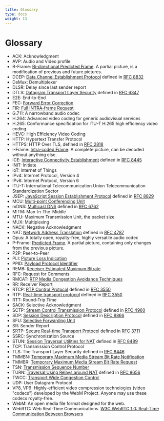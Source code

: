 ```yaml
---
title: Glossary
type: docs
weight: 13
---
```


# Glossary

* ACK: Acknowledgment
* AVP: Audio and Video profile
* B-Frame: [Bi-directional Predicted Frame](../06-media-communication/#intra-and-inter-frame-compression). A partial picture, is a modification of previous and future pictures.
* DCEP: [Data Channel Establishment Protocol](../07-data-communication/#dcep) defined in [RFC 8832](https://datatracker.ietf.org/doc/html/rfc8832)
* DeMux: Demultiplexer
* DLSR: Delay since last sender report
* DTLS: [Datagram Transport Layer Security](../04-securing/#dtls) defined in [RFC 6347](https://datatracker.ietf.org/doc/html/rfc6347)
* E2E: End-to-End
* FEC: [Forward Error Correction](../06-media-communication/#forward-error-correction)
* FIR: [Full INTRA-frame Request](../06-media-communication/#full-intra-frame-request-fir-and-picture-loss-indication-pli)
* G.711: A narrowband audio codec
* H.264: Advanced video coding for generic audiovisual services
* H.265: Conformance specification for ITU-T H.265 high efficiency video coding
* HEVC: High Efficiency Video Coding
* HTTP: Hypertext Transfer Protocol
* HTTPS: HTTP Over TLS, defined in [RFC 2818](https://datatracker.ietf.org/doc/html/rfc2818)
* I-Frame: [Intra-coded Frame](../06-media-communication/#intra-and-inter-frame-compression). A complete picture, can be decoded without anything else.
* ICE: [Interactive Connectivity Establishment](../03-connecting/#ice) defined in [RFC 8445](https://datatracker.ietf.org/doc/html/rfc8445)
* INIT: Initiate
* IoT: Internet of Things
* IPv4: Internet Protocol, Version 4
* IPv6: Internet Protocol, Version 6
* ITU-T: International Telecommunication Union Telecommunication Standardization Sector
* JSEP: [JavaScript Session Establishment Protocol](../02-signaling/#what-is-the-session-description-protocol-sdp) defined in [RFC 8829](https://datatracker.ietf.org/doc/html/rfc8829)
* MCU: [Multi-point Conferencing Unit](../08-applied-webrtc/#mcu)
* mDNS: [Multicast DNS](../03-connecting/#mdns) defined in [RFC 6762](https://datatracker.ietf.org/doc/html/rfc6762)
* MITM: Man-In-The-Middle
* MTU: Maximum Transmission Unit, the packet size
* MUX: Multiplexing
* NACK: Negative Acknowledgment
* NAT: [Network Address Translation](../03-connecting/#nat-mapping) defined in [RFC 4787](https://datatracker.ietf.org/doc/html/rfc4787)
* Opus: A totally open, royalty-free, highly versatile audio codec
* P-Frame: [Predicted Frame](../06-media-communication/#intra-and-inter-frame-compression). A partial picture, containing only changes from the previous picture.
* P2P: Peer-to-Peer
* PLI: [Picture Loss Indication](../06-media-communication/#full-intra-frame-request-fir-and-picture-loss-indication-pli)
* PPID: [Payload Protocol Identifier](../07-data-communication/#payload-protocol-identifier)
* REMB: [Receiver Estimated Maximum Bitrate](../06-media-communication/#tmmbr-tmmbn-and-remb)
* RFC: Request for Comments
* RMCAT: [RTP Media Congestion Avoidance Techniques](../06-media-communication/#generating-a-bandwidth-estimate)
* RR: Receiver Report
* RTCP: [RTP Control Protocol](../10-history-of-webrtc/#rtp) defined in [RFC 3550](https://datatracker.ietf.org/doc/html/rfc3550)
* RTP: [Real-time transport protocol](../10-history-of-webrtc/#rtp) defined in [RFC 3550](https://datatracker.ietf.org/doc/html/rfc3550)
* RTT: Round-Trip Time
* SACK: Selective Acknowledgment
* SCTP: [Stream Control Transmission Protocol](../07-data-communication/#stream-control-transmission-protocol) defined in [RFC 4960](https://datatracker.ietf.org/doc/html/rfc4960)
* SDP: [Session Description Protocol](../02-signaling/#what-is-the-session-description-protocol-sdp) defined in [RFC 8866](https://datatracker.ietf.org/doc/html/rfc8866)
* SFU: [Selective Forwarding Unit](../08-applied-webrtc/#selective-forwarding-unit)
* SR: Sender Report
* SRTP: [Secure Real-time Transport Protocol](../04-securing/#srtp) defined in [RFC 3711](https://datatracker.ietf.org/doc/html/rfc3711)
* SSRC: Synchronization Source
* STUN: [Session Traversal Utilities for NAT](../03-connecting/#stun) defined in [RFC 8489](https://datatracker.ietf.org/doc/html/rfc8489)
* TCP: Transmission Control Protocol
* TLS: The Transport Layer Security defined in [RFC 8446](https://datatracker.ietf.org/doc/html/rfc8446)
* TMMBN: [Temporary Maximum Media Stream Bit Rate Notification](../06-media-communication/#tmmbr-tmmbn-and-remb)
* TMMBR: [Temporary Maximum Media Stream Bit Rate Request](../06-media-communication/#tmmbr-tmmbn-and-remb)
* TSN: [Transmission Sequence Number](../07-data-communication/#transmission-sequence-number)
* TURN: [Traversal Using Relays around NAT](../03-connecting/#turn) defined in [RFC 8656](https://datatracker.ietf.org/doc/html/rfc8656)
* TWCC: [Transport Wide Congestion Control](../06-media-communication/#transport-wide-congestion-control)
* UDP: User Datagram Protocol
* VP8, VP9: Highly-efficient video compression technologies (video "codecs") developed by the WebM Project. Anyone may use these codecs royalty-free.
* WebM: An open media file format designed for the web.
* WebRTC: Web Real-Time Communications. [W3C WebRTC 1.0: Real-Time Communication Between Browsers](https://www.w3.org/TR/webrtc/)
